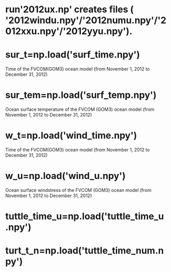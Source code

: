 # run'2012ux.np' creates files ( '2012windu.npy'/'2012numu.npy'/'2012xxu.npy'/'2012yyu.npy').

# sur_t=np.load('surf_time.npy')
Time of the FVCOM(GOM3) ocean model (from November 1, 2012 to December 31, 2012)

# sur_tem=np.load('surf_temp.npy')
Ocean surface temperature of the FVCOM (GOM3) ocean model (from November 1, 2012 to December 31, 2012)

# w_t=np.load('wind_time.npy')
Time of the FVCOM(GOM3) ocean model (from November 1, 2012 to December 31, 2012)

# w_u=np.load('wind_u.npy')
Ocean surface windstress of the FVCOM (GOM3) ocean model (from November 1, 2012 to December 31, 2012)

# tuttle_time_u=np.load('tuttle_time_u.npy')


# turt_t_n=np.load('tuttle_time_num.npy')

